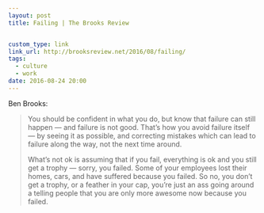 ```yaml
---
layout: post
title: Failing | The Brooks Review


custom_type: link
link_url: http://brooksreview.net/2016/08/failing/
tags:
  - culture
  - work
date: 2016-08-24 20:00
---
```

Ben Brooks:

> You should be confident in what you do, but know that failure can still happen — and failure is not good. That’s how you avoid failure itself — by seeing it as possible, and correcting mistakes which can lead to failure along the way, not the next time around.
>
> What’s not ok is assuming that if you fail, everything is ok and you still get a trophy — sorry, you failed. Some of your employees lost their homes, cars, and have suffered because you failed. So no, you don’t get a trophy, or a feather in your cap, you’re just an ass going around a telling people that you are only more awesome now because you failed.
